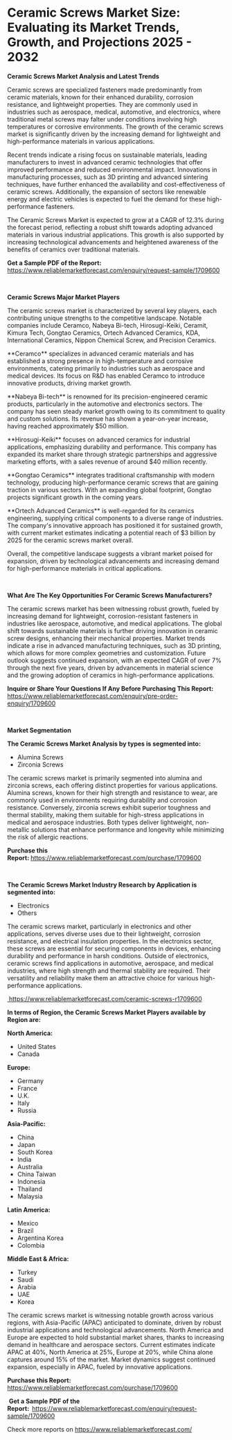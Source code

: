 <p><h1>Ceramic Screws Market Size: Evaluating its Market Trends, Growth, and Projections 2025 - 2032</h1></p><p><strong>Ceramic Screws Market Analysis and Latest Trends</strong></p>
<p><p>Ceramic screws are specialized fasteners made predominantly from ceramic materials, known for their enhanced durability, corrosion resistance, and lightweight properties. They are commonly used in industries such as aerospace, medical, automotive, and electronics, where traditional metal screws may falter under conditions involving high temperatures or corrosive environments. The growth of the ceramic screws market is significantly driven by the increasing demand for lightweight and high-performance materials in various applications.</p><p>Recent trends indicate a rising focus on sustainable materials, leading manufacturers to invest in advanced ceramic technologies that offer improved performance and reduced environmental impact. Innovations in manufacturing processes, such as 3D printing and advanced sintering techniques, have further enhanced the availability and cost-effectiveness of ceramic screws. Additionally, the expansion of sectors like renewable energy and electric vehicles is expected to fuel the demand for these high-performance fasteners.</p><p>The Ceramic Screws Market is expected to grow at a CAGR of 12.3% during the forecast period, reflecting a robust shift towards adopting advanced materials in various industrial applications. This growth is also supported by increasing technological advancements and heightened awareness of the benefits of ceramics over traditional materials.</p></p>
<p><strong>Get a Sample PDF of the Report:&nbsp;</strong> <a href="https://www.reliablemarketforecast.com/enquiry/request-sample/1709600?utm_campaign=3171&utm_medium=2&utm_source=Github&utm_content=ia&utm_term=27032025&utm_id=ceramic-screws">https://www.reliablemarketforecast.com/enquiry/request-sample/1709600</a></p>
<p>&nbsp;</p>
<p><strong>Ceramic Screws Major Market Players</strong></p>
<p><p>The ceramic screws market is characterized by several key players, each contributing unique strengths to the competitive landscape. Notable companies include Ceramco, Nabeya Bi-tech, Hirosugi-Keiki, Ceramit, Kimura Tech, Gongtao Ceramics, Ortech Advanced Ceramics, KDA, International Ceramics, Nippon Chemical Screw, and Precision Ceramics.</p><p>**Ceramco** specializes in advanced ceramic materials and has established a strong presence in high-temperature and corrosive environments, catering primarily to industries such as aerospace and medical devices. Its focus on R&D has enabled Ceramco to introduce innovative products, driving market growth.</p><p>**Nabeya Bi-tech** is renowned for its precision-engineered ceramic products, particularly in the automotive and electronics sectors. The company has seen steady market growth owing to its commitment to quality and custom solutions. Its revenue has shown a year-on-year increase, having reached approximately $50 million.</p><p>**Hirosugi-Keiki** focuses on advanced ceramics for industrial applications, emphasizing durability and performance. This company has expanded its market share through strategic partnerships and aggressive marketing efforts, with a sales revenue of around $40 million recently.</p><p>**Gongtao Ceramics** integrates traditional craftsmanship with modern technology, producing high-performance ceramic screws that are gaining traction in various sectors. With an expanding global footprint, Gongtao projects significant growth in the coming years.</p><p>**Ortech Advanced Ceramics** is well-regarded for its ceramics engineering, supplying critical components to a diverse range of industries. The company's innovative approach has positioned it for sustained growth, with current market estimates indicating a potential reach of $3 billion by 2025 for the ceramic screws market overall.</p><p>Overall, the competitive landscape suggests a vibrant market poised for expansion, driven by technological advancements and increasing demand for high-performance materials in critical applications.</p></p>
<p>&nbsp;</p>
<p><strong>What Are The Key Opportunities For Ceramic Screws Manufacturers?</strong></p>
<p><p>The ceramic screws market has been witnessing robust growth, fueled by increasing demand for lightweight, corrosion-resistant fasteners in industries like aerospace, automotive, and medical applications. The global shift towards sustainable materials is further driving innovation in ceramic screw designs, enhancing their mechanical properties. Market trends indicate a rise in advanced manufacturing techniques, such as 3D printing, which allows for more complex geometries and customization. Future outlook suggests continued expansion, with an expected CAGR of over 7% through the next five years, driven by advancements in material science and the growing adoption of ceramics in high-performance applications.</p></p>
<p><strong>Inquire or Share Your Questions If Any Before Purchasing This Report:</strong> <a href="https://www.reliablemarketforecast.com/enquiry/pre-order-enquiry/1709600?utm_campaign=3171&utm_medium=2&utm_source=Github&utm_content=ia&utm_term=27032025&utm_id=ceramic-screws">https://www.reliablemarketforecast.com/enquiry/pre-order-enquiry/1709600</a></p>
<p>&nbsp;</p>
<p><strong>Market Segmentation</strong></p>
<p><strong>The Ceramic Screws Market Analysis by types is segmented into:</strong></p>
<p><ul><li>Alumina Screws</li><li>Zirconia Screws</li></ul></p>
<p><p>The ceramic screws market is primarily segmented into alumina and zirconia screws, each offering distinct properties for various applications. Alumina screws, known for their high strength and resistance to wear, are commonly used in environments requiring durability and corrosion resistance. Conversely, zirconia screws exhibit superior toughness and thermal stability, making them suitable for high-stress applications in medical and aerospace industries. Both types deliver lightweight, non-metallic solutions that enhance performance and longevity while minimizing the risk of allergic reactions.</p></p>
<p><strong>Purchase this Report:&nbsp;</strong><a href="https://www.reliablemarketforecast.com/purchase/1709600?utm_campaign=3171&utm_medium=2&utm_source=Github&utm_content=ia&utm_term=27032025&utm_id=ceramic-screws">https://www.reliablemarketforecast.com/purchase/1709600</a></p>
<p>&nbsp;</p>
<p><strong>The Ceramic Screws Market Industry Research by Application is segmented into:</strong></p>
<p><ul><li>Electronics</li><li>Others</li></ul></p>
<p><p>The ceramic screws market, particularly in electronics and other applications, serves diverse uses due to their lightweight, corrosion resistance, and electrical insulation properties. In the electronics sector, these screws are essential for securing components in devices, enhancing durability and performance in harsh conditions. Outside of electronics, ceramic screws find applications in automotive, aerospace, and medical industries, where high strength and thermal stability are required. Their versatility and reliability make them an attractive choice for various high-performance applications.</p></p>
<p><a href="https://www.reliablemarketforecast.com/ceramic-screws-r1709600?utm_campaign=3171&utm_medium=2&utm_source=Github&utm_content=ia&utm_term=27032025&utm_id=ceramic-screws">&nbsp;https://www.reliablemarketforecast.com/ceramic-screws-r1709600</a></p>
<p><strong>In terms of Region, the Ceramic Screws Market Players available by Region are:</strong></p>
<p>
    <p> <strong> North America: </strong>
        <ul>
            <li>United States</li>
            <li>Canada</li>
        </ul>
        </p> 
    <p> <strong> Europe: </strong>
        <ul>
            <li>Germany</li>
            <li>France</li>
            <li>U.K.</li>
            <li>Italy</li>
            <li>Russia</li>
        </ul>
        </p> 
    <p> <strong> Asia-Pacific: </strong>
        <ul>
            <li>China</li>
            <li>Japan</li>
            <li>South Korea</li>
            <li>India</li>
            <li>Australia</li>
            <li>China Taiwan</li>
            <li>Indonesia</li>
            <li>Thailand</li>
            <li>Malaysia</li>
        </ul>
        </p> 
    <p> <strong> Latin America: </strong>
        <ul>
            <li>Mexico</li>
            <li>Brazil</li>
            <li>Argentina Korea</li>
            <li>Colombia</li>
        </ul>
        </p> 
    <p> <strong> Middle East & Africa: </strong>
        <ul>
            <li>Turkey</li>
            <li>Saudi</li>
            <li>Arabia</li>
            <li>UAE</li>
            <li>Korea</li>
        </ul>
    </p>
    </p>
<p><p>The ceramic screws market is witnessing notable growth across various regions, with Asia-Pacific (APAC) anticipated to dominate, driven by robust industrial applications and technological advancements. North America and Europe are expected to hold substantial market shares, thanks to increasing demand in healthcare and aerospace sectors. Current estimates indicate APAC at 40%, North America at 25%, Europe at 20%, while China alone captures around 15% of the market. Market dynamics suggest continued expansion, especially in APAC, fueled by innovative applications.</p></p>
<p><strong>Purchase this Report: </strong><a href="https://www.reliablemarketforecast.com/purchase/1709600?utm_campaign=3171&utm_medium=2&utm_source=Github&utm_content=ia&utm_term=27032025&utm_id=ceramic-screws">https://www.reliablemarketforecast.com/purchase/1709600</a></p>
<p>&nbsp;<strong>Get a Sample PDF of the Report:&nbsp;&nbsp;</strong><a href="https://www.reliablemarketforecast.com/enquiry/request-sample/1709600?utm_campaign=3171&utm_medium=2&utm_source=Github&utm_content=ia&utm_term=27032025&utm_id=ceramic-screws">https://www.reliablemarketforecast.com/enquiry/request-sample/1709600</a></p>
<p><strong></strong></p>
<p>Check more reports on <a href="https://www.reliablemarketforecast.com/?utm_campaign=3171&utm_medium=2&utm_source=Github&utm_content=ia&utm_term=27032025&utm_id=ceramic-screws">https://www.reliablemarketforecast.com/</a></p>